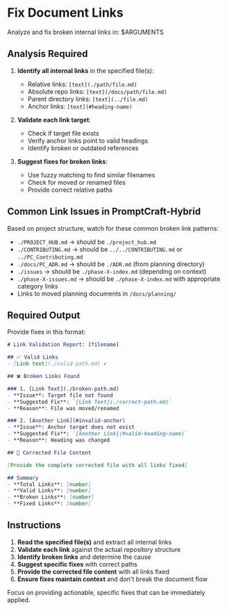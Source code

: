 # Fix Document Links

Analyze and fix broken internal links in: $ARGUMENTS

## Analysis Required

1. **Identify all internal links** in the specified file(s):
   - Relative links: `[text](./path/file.md)`
   - Absolute repo links: `[text](/docs/path/file.md)`
   - Parent directory links: `[text](../file.md)`
   - Anchor links: `[text](#heading-name)`

2. **Validate each link target**:
   - Check if target file exists
   - Verify anchor links point to valid headings
   - Identify broken or outdated references

3. **Suggest fixes for broken links**:
   - Use fuzzy matching to find similar filenames
   - Check for moved or renamed files
   - Provide correct relative paths

## Common Link Issues in PromptCraft-Hybrid

Based on project structure, watch for these common broken link patterns:

- `./PROJECT_HUB.md` → should be `./project_hub.md`
- `./CONTRIBUTING.md` → should be `../../CONTRIBUTING.md` or `../PC_Contributing.md`
- `./docs/PC_ADR.md` → should be `./ADR.md` (from planning directory)
- `./issues` → should be `./phase-X-index.md` (depending on context)
- `./phase-X-issues.md` → should be `./phase-X-index.md` with appropriate category links
- Links to moved planning documents in `/docs/planning/`

## Required Output

Provide fixes in this format:

```markdown
# Link Validation Report: [filename]

## ✅ Valid Links
- [Link text](./valid-path.md) ✓

## ❌ Broken Links Found

### 1. [Link Text](./broken-path.md)
- **Issue**: Target file not found
- **Suggested Fix**: `[Link Text](./correct-path.md)`
- **Reason**: File was moved/renamed

### 2. [Another Link](#invalid-anchor)
- **Issue**: Anchor target does not exist
- **Suggested Fix**: `[Another Link](#valid-heading-name)`
- **Reason**: Heading was changed

## 🔧 Corrected File Content

[Provide the complete corrected file with all links fixed]

## Summary
- **Total Links**: [number]
- **Valid Links**: [number]
- **Broken Links**: [number]
- **Fixed Links**: [number]
```

## Instructions

1. **Read the specified file(s)** and extract all internal links
2. **Validate each link** against the actual repository structure
3. **Identify broken links** and determine the cause
4. **Suggest specific fixes** with correct paths
5. **Provide the corrected file content** with all links fixed
6. **Ensure fixes maintain context** and don't break the document flow

Focus on providing actionable, specific fixes that can be immediately applied.
